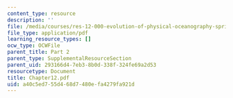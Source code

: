 ```yaml
---
content_type: resource
description: ''
file: /media/courses/res-12-000-evolution-of-physical-oceanography-spring-2007/a40c5ed755d468d7480efa4279fa921d_Chapter12.pdf
file_type: application/pdf
learning_resource_types: []
ocw_type: OCWFile
parent_title: Part 2
parent_type: SupplementalResourceSection
parent_uid: 293166d4-7eb3-8b0d-338f-324fe69a2d53
resourcetype: Document
title: Chapter12.pdf
uid: a40c5ed7-55d4-68d7-480e-fa4279fa921d
---
```

